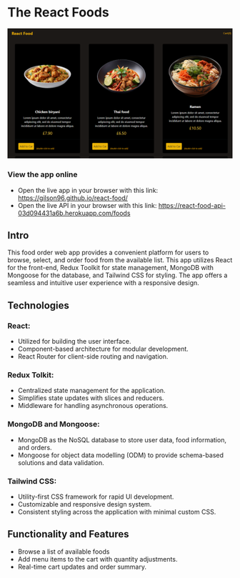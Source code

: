 # The React Foods

![app preview](https://github.com/Gilson96/react-food/blob/master/src/assets/project.png?raw=true)

### View the app online 
- Open the live app in your browser with this link: https://gilson96.github.io/react-food/
- Open the live API in your browser with this link: https://react-food-api-03d094431a6b.herokuapp.com/foods

## Intro

This food order web app provides a convenient platform for users to browse, select, and order food from the available list. This app utilizes React for the front-end, Redux Toolkit for state management, MongoDB with Mongoose for the database, and Tailwind CSS for styling. The app offers a seamless and intuitive user experience with a responsive design.

## Technologies
### React: 
  - Utilized for building the user interface.
  - Component-based architecture for modular development.
  - React Router for client-side routing and navigation.
### Redux Tolkit: 
  - Centralized state management for the application.
  - Simplifies state updates with slices and reducers.
  - Middleware for handling asynchronous operations.
### MongoDB and Mongoose: 
 - MongoDB as the NoSQL database to store user data, food information, and orders.
 - Mongoose for object data modelling (ODM) to provide schema-based solutions and data validation.
### Tailwind CSS: 
  - Utility-first CSS framework for rapid UI development.
  - Customizable and responsive design system.
  - Consistent styling across the application with minimal custom CSS.
## Functionality and Features

- Browse a list of available foods
- Add menu items to the cart with quantity adjustments.
- Real-time cart updates and order summary.
